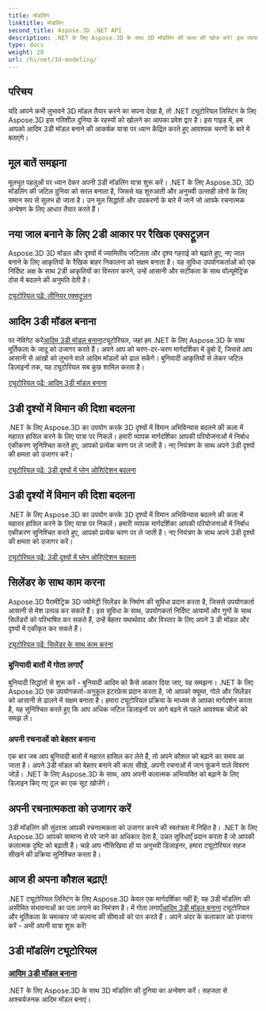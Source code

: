 ```yaml
---
title: मोडलिंग
linktitle: मोडलिंग
second_title: Aspose.3D .NET API
description: .NET के लिए Aspose.3D के साथ 3D मॉडलिंग की कला की खोज करें! इस व्यापक ट्यूटोरियल में आसानी से आकर्षक आदिम मॉडल तैयार करें। आज अपनी रचनात्मकता को उजागर करें।
type: docs
weight: 28
url: /hi/net/3d-modeling/
---
```


## परिचय

यदि आपने कभी लुभावने 3D मॉडल तैयार करने का सपना देखा है, तो .NET ट्यूटोरियल लिस्टिंग के लिए Aspose.3D इस गतिशील दुनिया के रहस्यों को खोलने का आपका प्रवेश द्वार है। इस गाइड में, हम आपको आदिम 3डी मॉडल बनाने की आकर्षक यात्रा पर ध्यान केंद्रित करते हुए आवश्यक चरणों के बारे में बताएंगे।

## मूल बातें समझना

मूलभूत पहलुओं पर ध्यान देकर अपनी 3डी मॉडलिंग यात्रा शुरू करें। .NET के लिए Aspose.3D, 3D मॉडलिंग की जटिल दुनिया को सरल बनाता है, जिससे यह शुरुआती और अनुभवी उत्साही लोगों के लिए समान रूप से सुलभ हो जाता है। उन मूल सिद्धांतों और उपकरणों के बारे में जानें जो आपके रचनात्मक अन्वेषण के लिए आधार तैयार करते हैं।

## नया जाल बनाने के लिए 2डी आकार पर रैखिक एक्सट्रूज़न

Aspose.3D 3D मॉडल और दृश्यों में ज्यामितीय जटिलता और दृश्य गहराई को बढ़ाते हुए, नए जाल बनाने के लिए आकृतियों के रैखिक बाहर निकालना को सक्षम बनाता है। यह सुविधा उपयोगकर्ताओं को एक निर्दिष्ट अक्ष के साथ 2डी आकृतियों का विस्तार करने, उन्हें आसानी और सटीकता के साथ वॉल्यूमेट्रिक ठोस में बदलने की अनुमति देती है।

[ट्यूटोरियल पढ़ें: लीनियर एक्सट्रूज़न](./linear-extrusion/)

## आदिम 3डी मॉडल बनाना

 पर नेविगेट करें[आदिम 3डी मॉडल बनाना](./primitive-3d-models/)ट्यूटोरियल, जहां हम .NET के लिए Aspose.3D के साथ मूर्तिकला के जादू को उजागर करते हैं। अपने आप को चरण-दर-चरण मार्गदर्शिका में डुबो दें, जिससे आप आसानी से आंखों को लुभाने वाले आदिम मॉडलों को ढाल सकेंगे। बुनियादी आकृतियों से लेकर जटिल डिज़ाइनों तक, यह ट्यूटोरियल सब कुछ शामिल करता है।

[ट्यूटोरियल पढ़ें: आदिम 3डी मॉडल बनाना](./primitive-3d-models/)

## 3डी दृश्यों में विमान की दिशा बदलना

.NET के लिए Aspose.3D का उपयोग करके 3D दृश्यों में विमान अभिविन्यास बदलने की कला में महारत हासिल करने के लिए यात्रा पर निकलें। हमारी व्यापक मार्गदर्शिका आपकी परियोजनाओं में निर्बाध एकीकरण सुनिश्चित करते हुए, आपको प्रत्येक चरण पर ले जाती है। नए नियंत्रण के साथ अपने 3डी दृश्यों की क्षमता को उजागर करें।

[ट्यूटोरियल पढ़ें: 3डी दृश्यों में प्लेन ओरिएंटेशन बदलना](./change-plane-orientation/)

## 3डी दृश्यों में विमान की दिशा बदलना

.NET के लिए Aspose.3D का उपयोग करके 3D दृश्यों में विमान अभिविन्यास बदलने की कला में महारत हासिल करने के लिए यात्रा पर निकलें। हमारी व्यापक मार्गदर्शिका आपकी परियोजनाओं में निर्बाध एकीकरण सुनिश्चित करते हुए, आपको प्रत्येक चरण पर ले जाती है। नए नियंत्रण के साथ अपने 3डी दृश्यों की क्षमता को उजागर करें।

[ट्यूटोरियल पढ़ें: 3डी दृश्यों में प्लेन ओरिएंटेशन बदलना](./change-plane-orientation/)


## सिलेंडर के साथ काम करना

Aspose.3D पैरामीट्रिक 3D ज्योमेट्री सिलेंडर के निर्माण की सुविधा प्रदान करता है, जिससे उपयोगकर्ता आसानी से मेश उत्पन्न कर सकते हैं। इस सुविधा के साथ, उपयोगकर्ता निर्दिष्ट आयामों और गुणों के साथ सिलेंडरों को परिभाषित कर सकते हैं, उन्हें बेहतर यथार्थवाद और विस्तार के लिए अपने 3 डी मॉडल और दृश्यों में एकीकृत कर सकते हैं।

[ट्यूटोरियल पढ़ें: सिलेंडर के साथ काम करना](./working-with-cylinder/)



### बुनियादी बातों में गोता लगाएँ

बुनियादी सिद्धांतों से शुरू करें - बुनियादी आदिम को कैसे आकार दिया जाए, यह समझना। .NET के लिए Aspose.3D एक उपयोगकर्ता-अनुकूल इंटरफ़ेस प्रदान करता है, जो आपको क्यूब्स, गोले और सिलेंडर को आसानी से ढालने में सक्षम बनाता है। हमारा ट्यूटोरियल प्रक्रिया के माध्यम से आपका मार्गदर्शन करता है, यह सुनिश्चित करते हुए कि आप अधिक जटिल डिज़ाइनों पर आगे बढ़ने से पहले आवश्यक चीज़ों को समझ लें।

### अपनी रचनाओं को बेहतर बनाना

एक बार जब आप बुनियादी बातों में महारत हासिल कर लेते हैं, तो अपने कौशल को बढ़ाने का समय आ जाता है। अपने 3डी मॉडल को बेहतर बनाने की कला सीखें, अपनी रचनाओं में जान फूंकने वाले विवरण जोड़ें। .NET के लिए Aspose.3D के साथ, आप अपनी कलात्मक अभिव्यक्ति को बढ़ाने के लिए डिज़ाइन किए गए टूल का एक सूट खोजेंगे।

## अपनी रचनात्मकता को उजागर करें

3डी मॉडलिंग की सुंदरता आपकी रचनात्मकता को उजागर करने की स्वतंत्रता में निहित है। .NET के लिए Aspose.3D आपको सामान्य से परे जाने का अधिकार देता है, उन्नत सुविधाएँ प्रदान करता है जो आपकी कलात्मक दृष्टि को बढ़ाती हैं। चाहे आप नौसिखिया हों या अनुभवी डिज़ाइनर, हमारा ट्यूटोरियल सहज सीखने की प्रक्रिया सुनिश्चित करता है।

## आज ही अपना कौशल बढ़ाएं!

 .NET ट्यूटोरियल लिस्टिंग के लिए Aspose.3D केवल एक मार्गदर्शिका नहीं है; यह 3डी मॉडलिंग की असीमित संभावनाओं का पता लगाने का निमंत्रण है। में गोता लगाएँ[आदिम 3डी मॉडल बनाना](./primitive-3d-models/) ट्यूटोरियल और मूर्तिकला के चमत्कार जो कल्पना की सीमाओं को पार करते हैं। अपने अंदर के कलाकार को उजागर करें - अभी अपनी यात्रा शुरू करें!
## 3डी मॉडलिंग ट्यूटोरियल
### [आदिम 3डी मॉडल बनाना](./primitive-3d-models/)
.NET के लिए Aspose.3D के साथ 3D मॉडलिंग की दुनिया का अन्वेषण करें। सहजता से आश्चर्यजनक आदिम मॉडल बनाएं।